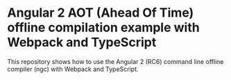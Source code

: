 # Angular 2 AOT (Ahead Of Time) offline compilation example with Webpack and TypeScript

This repository shows how to use the Angular 2 (RC6) command line offline compiler (ngc) with Webpack and TypeScript.

